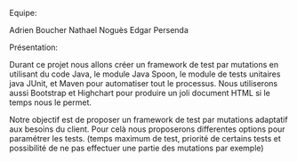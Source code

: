 Equipe:

Adrien Boucher
Nathael Noguès
Edgar Persenda

Présentation:

Durant ce projet nous allons créer un framework de test par mutations en
utilisant du code Java, le module Java Spoon, le module de tests
unitaires java JUnit, et Maven pour automatiser tout le processus.
Nous utiliserons aussi Bootstrap et Highchart pour produire un joli
document HTML si le temps nous le permet.

Notre objectif est de proposer un framework de test par mutations
adaptatif aux besoins du client. Pour celà nous proposerons differentes
options pour paramétrer les tests. (temps maximum de test, priorité de
certains tests et possibilité de ne pas effectuer une partie des
mutations par exemple)
